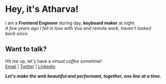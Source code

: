 # Hey, it's Atharva!

I am a **Frontend Engineer** during day, **keyboard maker** at night.  
_A few years ago I fell in love with Vue and remote work, haven't looked back since._

## Want to talk?  
Hit me up, let's have a _virtual coffee_ sometime!  
[Email](mailto:mail@atharvasharma.in) | [Twitter](https://twitter.com/atharva3010) | [Linkedin](https://www.linkedin.com/in/atharva3010)

_**Let's make the web beautiful and performant, together, one line at a time.**_
